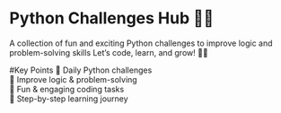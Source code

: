 # Python Challenges Hub 🐍🚀  
A collection of fun and exciting Python challenges to improve logic and problem-solving skills Let’s code, learn, and grow! 🚀🔥  

#Key Points 
🔹 Daily Python challenges  
🔹 Improve logic & problem-solving  
🔹 Fun & engaging coding tasks  
🔹 Step-by-step learning journey
